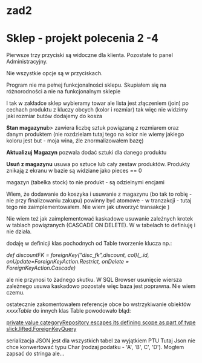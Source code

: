 # zad2
  <h1 class="detail"> Sklep - projekt polecenia 2 -4</h1>

<p class="detail"> Pierwsze trzy przyciski są widoczne dla klienta. Pozostałe to panel Administracyjny.</p>
<p>Nie wszystkie opcje są w przyciskach.</p>
<p>Program nie ma pełnej funkcjonalności sklepu. Skupiałem się na różnorodności a nie na funkcjonalnym sklepie</p>
<p>I tak w zakładce sklep wybieramy towar ale lista jest złączeniem (join) po cechach produktu z kluczy obcych (kolor i rozmiar) tak więc nie widzimy jaki rozmiar butów dodajemy do kosza</p>
<p><b> Stan magazynu</b>b> zawiera liczbę sztuk powiązaną z rozmiarem oraz danym produktem (nie rozdzielam tutaj tego na kolor nie wiemy jakiego koloru jest but - moja wina, źle znormalizowałem bazę)</p>
<p><b>Aktualizuj Magazyn</b> pozwala dodać sztuki dla danego produktu</p>
<p><b>Usuń z magazynu</b> usuwa po sztuce lub cały zestaw produktów. Produkty znikają z ekranu w bazie są widziane jako pieces == 0</p>
<p>magazyn (tabelka stock) to nie produkt - są odzielnymi encjami</p>
<p>Wiem, że dodawanie do koszyka i usuwanie z magazynu (bo tak to robię - nie przy finalizowaniu zakupu) powinny być atomowe - w tranzakcji - tutaj tego nie zaimplementowałem. Nie wiem jak utworzyć transakcje )</p>
<p>Nie wiem też jak zaimplementować kaskadowe usuwanie zależnych krotek w tablach powiązanych (CASCADE ON DELETE). W w tabelach to definiuję i nie działa.</p>
<p> dodaję w definicji klas pochodnych od Table tworzenie klucza np.:</p>
<p><i>    def discountFK = foreignKey("disc_fk",discount, col)(_.id, onUpdate=ForeignKeyAction.Restrict, onDelete = ForeignKeyAction.Cascade)</i></p>
<p>ale nie przynosi to żadnego skutku. W SQL Browser usunięcie wiersza zależnego usuwa kaskadowo pozostałe więc baza jest poprawna. Nie wiem czemu.</p>
<p> ostatecznie zakomentowałem referencje obce bo wstrzykiwanie obiektów <i>xxxxTable</i>  do innych klas Table powodowało błąd:</p>
<p><u>private value categoryRepository escapes its defining scope as part of type slick.lifted.ForeignKeyQuery</u></p>
<p> serializacja JSON jest dla wszystkich tabel za wyjątkiem PTU Tutaj Json nie chce konwertować typu Char (rodzaj podatku - 'A', 'B', C', 'D'). Mogłem zapsać do stringa ale...</p>

